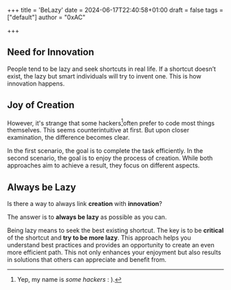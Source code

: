 +++
title = 'BeLazy'
date = 2024-06-17T22:40:58+01:00
draft = false
tags = ["default"]
author = "0xAC"

+++

## Need for Innovation

People tend to be lazy and seek shortcuts in real life. If a shortcut doesn’t exist, the lazy but smart individuals will try to invent one. This is how innovation happens.

## Joy of Creation

However, it's strange that some hackers[^1]often prefer to code most things themselves. This seems counterintuitive at first. But upon closer examination, the difference becomes clear.

In the first scenario, the goal is to complete the task efficiently. In the second scenario, the goal is to enjoy the process of creation. While both approaches aim to achieve a result, they focus on different aspects.

## Always be Lazy

Is there a way to always link **creation** with **innovation**?

The answer is to **always be lazy** as possible as you can.

Being lazy means to seek the best existing shortcut. The key is to be **critical** of the shortcut and **try to be more lazy**. This approach helps you understand best practices and provides an opportunity to create an even more efficient path. This not only enhances your enjoyment but also results in solutions that others can appreciate and benefit from.

[^1]: Yep, my name is *some hackers* : ).
